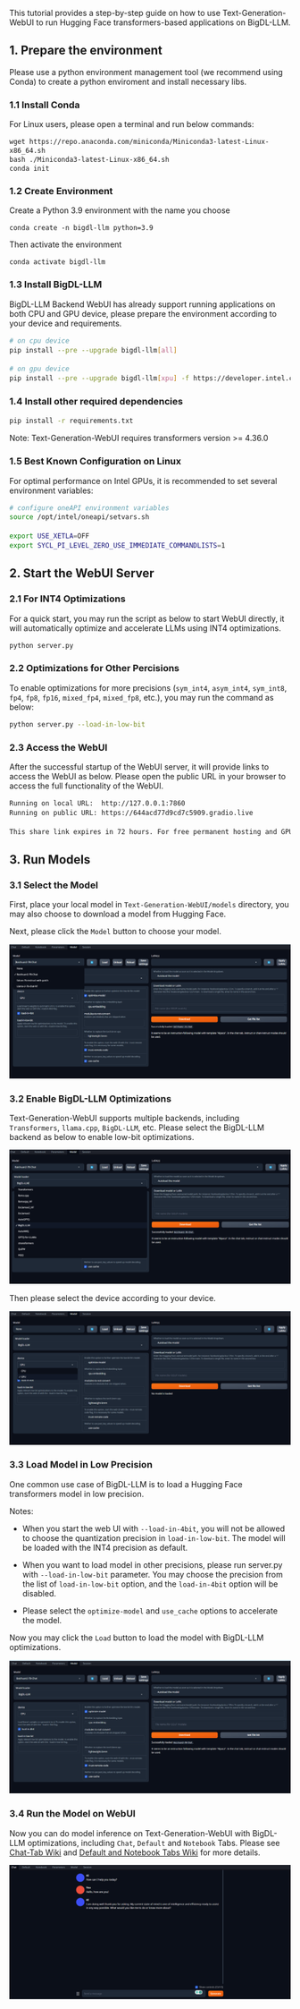 
This tutorial provides a step-by-step guide on how to use Text-Generation-WebUI to run Hugging Face transformers-based applications on BigDL-LLM.

## 1. Prepare the environment

Please use a python environment management tool (we recommend using Conda) to create a python enviroment and install necessary libs.

### 1.1 Install Conda

For Linux users, please open a terminal and run below commands:

```
wget https://repo.anaconda.com/miniconda/Miniconda3-latest-Linux-x86_64.sh
bash ./Miniconda3-latest-Linux-x86_64.sh
conda init
```

### 1.2 Create Environment

Create a Python 3.9 environment with the name you choose

```
conda create -n bigdl-llm python=3.9
```

Then activate the environment
```
conda activate bigdl-llm
```


### 1.3 Install BigDL-LLM

BigDL-LLM Backend WebUI has already support running applications on both CPU and GPU device, please prepare the environment according to your device and requirements.

```bash
# on cpu device
pip install --pre --upgrade bigdl-llm[all]

# on gpu device
pip install --pre --upgrade bigdl-llm[xpu] -f https://developer.intel.com/ipex-whl-stable-xpu
```

### 1.4 Install other required dependencies

```bash
pip install -r requirements.txt
```
Note: Text-Generation-WebUI requires transformers version >= 4.36.0

### 1.5 Best Known Configuration on Linux
For optimal performance on Intel GPUs, it is recommended to set several environment variables:
```bash
# configure oneAPI environment variables
source /opt/intel/oneapi/setvars.sh

export USE_XETLA=OFF
export SYCL_PI_LEVEL_ZERO_USE_IMMEDIATE_COMMANDLISTS=1
```


## 2. Start the WebUI Server

### 2.1 For INT4 Optimizations

For a quick start, you may run the script as below to start WebUI directly, it will automatically optimize and accelerate LLMs using INT4 optimizations.
```bash
python server.py
```

### 2.2 Optimizations for Other Percisions

To enable optimizations for more precisions (`sym_int4`, `asym_int4`, `sym_int8`, `fp4`, `fp8`, `fp16`, `mixed_fp4`, `mixed_fp8`, etc.), you may run the command as below:
```bash
python server.py --load-in-low-bit
```

### 2.3 Access the WebUI

After the successful startup of the WebUI server, it will provide links to access the WebUI as below. Please open the public URL in your browser to access the full functionality of the WebUI.

```bash
Running on local URL:  http://127.0.0.1:7860
Running on public URL: https://644acd77d9cd7c5909.gradio.live

This share link expires in 72 hours. For free permanent hosting and GPU upgrades, run `gradio deploy` from Terminal to deploy to Spaces (https://huggingface.co/spaces)
```


## 3. Run Models

### 3.1 Select the Model
First, place your local model in `Text-Generation-WebUI/models` directory, you may also choose to download a model from Hugging Face.

Next, please click the `Model` button to choose your model.

![Image text](https://github.com/intel-analytics/BigDL/blob/1df67d7927ebea0af570b09f36ce76efbf9b8bad/python/llm/example/Text-Generation-WebUI/readme_folder/image.png)


### 3.2 Enable BigDL-LLM Optimizations
Text-Generation-WebUI supports multiple backends, including `Transformers`, `llama.cpp`, `BigDL-LLM`, etc. Please select the BigDL-LLM backend as below to enable low-bit optimizations.

![Image text](https://github.com/intel-analytics/BigDL/blob/1df67d7927ebea0af570b09f36ce76efbf9b8bad/python/llm/example/Text-Generation-WebUI/readme_folder/image-1.png)

Then please select the device according to your device.

![Image text](https://github.com/intel-analytics/BigDL/blob/1df67d7927ebea0af570b09f36ce76efbf9b8bad/python/llm/example/Text-Generation-WebUI/readme_folder/image-2.png)


### 3.3 Load Model in Low Precision 

One common use case of BigDL-LLM is to load a Hugging Face transformers model in low precision.

Notes:

-  When you start the web UI with `--load-in-4bit`, you will not be allowed to choose the quantization precision in `load-in-low-bit`. The model will be loaded with the INT4 precision as default.

-  When you want to load model in other precisions, please run server.py with `--load-in-low-bit` parameter. You may choose the precision from the list of `load-in-low-bit` option, and the `load-in-4bit` option will be disabled.

-  Please select the `optimize-model` and `use_cache` options to accelerate the model.


Now you may click the `Load` button to load the model with BigDL-LLM optimizations.

![Image text](https://github.com/intel-analytics/BigDL/blob/1df67d7927ebea0af570b09f36ce76efbf9b8bad/python/llm/example/Text-Generation-WebUI/readme_folder/image-3.png)


### 3.4 Run the Model on WebUI

Now you can do model inference on Text-Generation-WebUI with BigDL-LLM optimizations, including `Chat`, `Default` and `Notebook` Tabs. Please see [Chat-Tab Wiki](https://github.com/oobabooga/text-generation-webui/wiki/01-%E2%80%90-Chat-Tab) and [Default and Notebook Tabs Wiki](https://github.com/oobabooga/text-generation-webui/wiki/02-%E2%80%90-Default-and-Notebook-Tabs) for more details.

![Image text](https://github.com/intel-analytics/BigDL/blob/1df67d7927ebea0af570b09f36ce76efbf9b8bad/python/llm/example/Text-Generation-WebUI/readme_folder/image-4.png)
